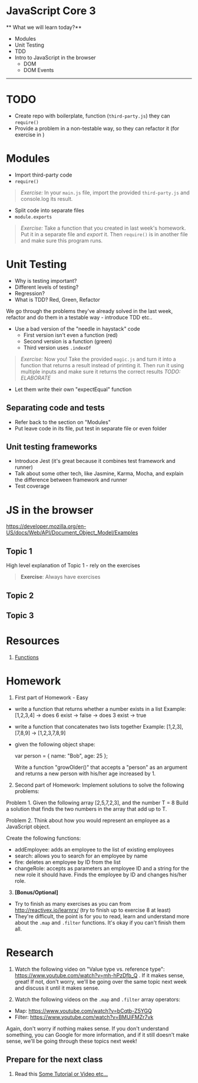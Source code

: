 # JavaScript Core 3
** What we will learn today?**
- Modules
- Unit Testing
- TDD
- Intro to JavaScript in the browser
  - DOM
  - DOM Events

---

# TODO

- Create repo with boilerplate, function (`third-party.js`) they can `require()`
- Provide a problem in a non-testable way, so they can refactor it (for exercise in )

# Modules

- Import third-party code
- `require()`

> *Exercise:* In your `main.js` file, import the provided `third-party.js` and console.log its result.

- Split code into separate files
- `module.exports`

> *Exercise:* Take a function that you created in last week's homework. Put it in a separate file and _export_ it.
> Then `require()` is in another file and make sure this program runs.

# Unit Testing

- Why is testing important?
- Different levels of testing?
- Regression?
- What is TDD? Red, Green, Refactor

We go through the problems they've already solved in the last week, refactor and do them in a testable way - introduce TDD etc..

- Use a bad version of the "needle in haystack" code
  - First version isn't even a function (red)
  - Second version is a function (green)
  - Third version uses `.indexOf`

> *Exercise:* Now you! Take the provided `magic.js` and turn it into a function that returns a result instead of
> printing it. Then run it using multiple inputs and make sure it returns the correct results *TODO: ELABORATE*

- Let them write their own "expectEqual" function

## Separating code and tests

- Refer back to the section on "Modules"
- Put leave code in its file, put test in separate file or even folder

## Unit testing frameworks

- Introduce Jest (it's great because it combines test framework and runner)
- Talk about some other tech, like Jasmine, Karma, Mocha, and explain the difference between framework and runner
- Test coverage

# JS in the browser
https://developer.mozilla.org/en-US/docs/Web/API/Document_Object_Model/Examples


## Topic 1
High level explanation of Topic 1 - rely on the exercises
> **Exercise**: Always have exercises

## Topic 2
## Topic 3



# Resources
1. [Functions](https://developer.mozilla.org/en-US/docs/Web/JavaScript/Guide/Functions)

# Homework

1. First part of Homework - Easy
- write a function that returns whether a number exists in a list
Example:
    [1,2,3,4] -> does 6 exist -> false
              -> does 3 exist -> true
- write a function that concatenates two lists together
Example:
    [1,2,3], [7,8,9] -> [1,2,3,7,8,9]

- given the following object shape:

    var person = {
        name: "Bob",
        age: 25
    };

    Write a function "growOlder()" that accepts a "person" as an argument and returns a new person with his/her age increased by 1.


2. Second part of Homework:
Implement solutions to solve the following problems:

Problem 1.
Given the following array
[2,5,7,2,3], and the number T = 8
Build a solution that finds the two numbers in the array that add up to T.

Problem 2.
Think about how you would represent an employee as a JavaScript object.

Create the following functions:
- addEmployee: adds an employee to the list of existing employees
- search: allows you to search for an employee by name
- fire: deletes an employee by ID from the list
- changeRole: accepts as parameters an employee ID and a string for the new role it should have. Finds the employee by ID and changes his/her role.

3. **[Bonus/Optional]**
- Try to finish as many exercises as you can from http://reactivex.io/learnrx/ (try to finish up to exercise 8 at least)
- They're difficult, the point is for you to read, learn and understand more about the `.map` and `.filter` functions. It's okay if you can't finish them all.

# Research
1. Watch the following video on "Value type vs. reference type": https://www.youtube.com/watch?v=mh-hPzDfb_Q .
If it makes sense, great! If not, don't worry, we'll be going over the same topic next week and discuss it until it makes sense.

2. Watch the following videos on the `.map` and `.filter` array operators:
- Map: https://www.youtube.com/watch?v=bCqtb-Z5YGQ
- Filter: https://www.youtube.com/watch?v=BMUiFMZr7vk

Again, don't worry if nothing makes sense. If you don't understand something, you can Google for more information, and if it still doesn't make sense, we'll be going through these topics next week!


## Prepare for the next class
1. Read this [Some Tutorial or Video etc...](https://google.com)
